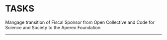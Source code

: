 # TASKS
Mangage transition of Fiscal Sponsor from Open Collective and Code for Science and Society to the Apereo Foundation

-------------------------------------------------------------------------------
<!--
## Apereo
1. [x] provide questionaire to get to know dat-ecosystem
   * **`assign`** [Patrick Masson](mailto:patrick.masson@apereo.org)
   * **`output`** 📦 [questionaire.pdf](./questionaire.pdf)
     * **next** `dat-ecosystem#2`
+
2. [x] share fiscal sponsoree welcome information and policies documents with dat-ecosystem to sign
   * **`assign`** [Patrick Masson](mailto:patrick.masson@apereo.org)
   * **`inputs`** 🎁 [Welcome Policy 2.0](https://www.apereo.org/about/governance/welcoming-policy-20)
   * **`output`** 📦 [ApereoWelcomingPolicy2.0.pdf](./Apereo%20Welcoming%20Policy%202.0%20_%20Apereo%20Foundation.pdf)
     * **next** `dat-ecosystem#9`
   * **`output`** 📦 [fiscal sponsoree welcome information and policies](./ApereoFiscalSponsoreeWelcomeInformation%26Policies.pdf)
     * **next** `dat-ecosystem#9`
+
3. [ ] add dat to Apereo website (generic information (such as dat-ecosystem blog and website links) about dat-ecosystem)
   * **`assign`** [Michelle Hall](mailto:michelle.hall@apereo.org) - Apereo's website/drupal admin and communications manager
+
   1. [x] share new project intake form with dat-ecosystem
     * **`inputs`** 📦 [answers.md](./answers.md) **from** `dat-ecosystem#2`
     * **`output`** 📦 [Dat Ecosystem Apereo Foundation New Project Intake Form for Communications.pdf](/Dat%20Ecosystem%20Apereo%20Foundation%20New%20Project%20Intake%20Form%20for%20Communications.pdf)
       * **next** `dat-ecosystem#5`
+
   2. [ ] add dat-ecosystem page to apereo website
   * **`inputs`** ❓ [generic dat-ecosystem "about" info](#) **from** `dat-ecosystem#5`
   * **`output`** ❓ [live: https://apereo.org/programs/software/dat-ecosystem](https://apereo.org/programs/software/dat-ecosystem)
     * **next** `dat-ecosystem#16`
     * **next** `dat-ecosystem#14.1`
   * **`output`** ❓ [redirect: https://apereo.org/dat-ecosystem](https://apereo.org/dat-ecosystem)
     * **next** `dat-ecosystem#16`
     * **next** `dat-ecosystem#14.1`
   * **`output`** ❓ [redirect: https://dat-ecosystem.apereo.org](https://dat-ecosystem.apereo.org)
     * **next** `dat-ecosystem#16`
     * **next** `dat-ecosystem#14.1`
+
4. [ ] migrate all dat related domains and email addresses to display and forward correctly based on instructions provided by dat-ecosystem
   * **`assign`** [Arlen Johnson](mailto:arlen@sphericalcowgroup.com) - Apereo System Administrator
   * **`inputs`** 📦 [usage intention for email addresses and domains](./domains-and-emailaddresses.md#USAGE_INTENTION) **from** `dat-ecosystem#4`
   * **`inputs`**❓[dat-ecosystem-AuthIDs](#) **from** `dat-ecosystem#6`
   * **`inputs`**❓[cs&S-AuthIDs](#) **from** `cs&s#2`
   * **`output`** ❓ [transitioned DNS confugration compliant with usage intention](#)
     * **next** `dat-ecosystem#11`
+
5. [ ] share required fiscal sponsorship transfer documents with OpenCollective to complete fiscal sponsorship change
   * **`inputs`** 📦 [leaving OCF document](https://docs.opencollective.foundation/leaving-ocf) **from** `OPENCOLLECTIVE#1`
-
   1. [ ] create IRS determination letter for dat-ecosystem to submit to OpenCollective to complete transition of fiscal sponsorship change
      * **`assign`** [Phyllis Dobbs](mailto:accounting@apereo.org) - Apereo's Controller (funding/finances)
      * **`output`** ❓ [IRS determination letter](#)
        * **next** `dat-ecosystem`
-
   2. [ ] provide ACH deposit information to dat-ecosystem for submitting to OpenCollective for completing the transition of fiscal sponsorship change
      * **`assign`** [Phyllis Dobbs](mailto:accounting@apereo.org) - Apereo's Controller (funding/finances)
      * **`output`** ❓ [ACH deposit info including OpenCollective Bank Account transfer information](#)
        * **next** `dat-ecosystem`
-
   3. [ ] provide a copy of W9 form to dat-ecosystem to forward to OpenCollective
      * **`assigned`** [Phyllis Dobbs](mailto:accounting@apereo.org) - Apereo's Controller (funding/finances)
      * **`output`** ❓ [W9](#)
        * **next** `dat-ecosystem`
-
   4. [x] Send OpenCollective Proof of Apereo's 501c3 status
      * **`assign`** [Patrick Masson](mailto:patrick.masson@apereo.org)
      * **`inputs`** 🎁 [form 990 - return of organization excempt from income tax](https://apps.irs.gov/pub/epostcard/cor/462060554_202212_990_2024010922202106.pdf)
      * **`output`** 📦 [form 990 apereo](./Apereo_form990.pdf)
      * **`output`** 📦 [proof_of_501c3_apereo.pdf](./proof_of_501c3_apereo.pdf)
        * **next** `dat-ecosystem`
-
   5. [ ] Send OpenCollective Foundation: A one-page Letter of transfer of dat-ecosystem fiscal sponsorship to be signed by OpenCollective
      * **`output`** 📦 [DatEcosystemLetterOfTransfer.pdf](./DatEcosystemLetterOfTransfer.pdf)
        * **next** `dat-ecosystem`
-
   6. [ ] Share an MOU fiscal sponsorship with dat-ecosystem to be signed by dat-ecosystem representatives and Apereo and then send it to OpenCollective 
      * **`assign`** [Patrick Masson](mailto:patrick.masson@apereo.org)
      * **`output`** 📦 [fiscal sponsorship agreement teplate](./ApereoFiscalSponsorshipApplication%26ReportV2_Template.pdf)
        * **next** `dat-ecosystem`
      * **`output`** 📦 [fiscal sponsorship agreement](./Dat-Ecosystem%20Fiscal%20Sponsorship%20Application%20%26%20ReportV2%20-%20Google%20Docs.pdf)
        * **next** `dat-ecosystem`
      * **`output`** 📦 [fiscal sponsorship agreement Apereo Signed](./DatEcosystem_Fiscal_Sponsorship_Agreement_C.pdf)
        * **next** `dat-ecosystem`
-
6. [ ] transition dat fiscal sponsorship from open collective to apereo
   * **`assign`** [Phyllis Dobbs](mailto:accounting@apereo.org) - Apereo's Controller (funding/finances)
   * **`inputs`** 📦 `dat-transactions-ALL.OCF2024.csv` (submitted via email to Apereo Foundation by @serapath) **from** `dat-ecosystem#3.1`
   * **`inputs`** 📦 `dat-contributors-OCF2024.csv` (submitted via email to Apereo Foundation by @serapath) **from** `dat-ecosystem#3.2`
   * **`inputs`** ❓ [reciept of transferung liquidated HNS airdrup funds to apereo](#) **from** `dat-ecosystem#11`
   * **`inputs`** ❓ [approved and executed transfer of remaining dat funds from open collective to apereo](#) **from** `OPENCOLLECTIVE#3`
   * **`outputs`** ❓ [donation options provided by Phyllis Dobbs](#)
     * **next** `dat-ecosystem#16`
     * **next** `APEREO#3.2`
+
7. [ ] Begin official onboarding process and discuss options with dat-ecosystem about publicity program to communicate to public

   *  after until all agreements are signed and funds/P transferred

   * **`assign`** [Jenn Cummings](mailto:jenn.cummings@apereo.org) - Apereo's Community and Membership Manager
   * **`inputs`** 🏁❓ [updated dat-ecosystem opencollective profile](https://opencollective.com/dat) **from** `dat-ecosystem#14.1`
   * **`inputs`** 🏁❓ [deactived financial service modules for dat's OpenCollective account](https://opencollective.com/dat) **from** `dat-ecosystem#14.2`
   * **`inputs`** 🏁❓ [update business process specification](#) **from** `dat-ecosystem#15`

   * **`inputs`** 🏁❓ [Updated and consortium signed `Proposal.md` linking those policies](./PROPOSAL.md) **from** `dat-ecosystem`
   * **`output`** 🏁❓ [...](#)
-

-------------------------------------------------------------------------------

## Open Collective
1. [x] provide all information necessary for transitioning to a new fiscal sponsor to dat-ecosystem and Apereo
   * **`assign`** [OpenCollective](generalinquiries@opencollective.org)
   * **`output`** 📦 [leaving OCF document](https://docs.opencollective.foundation/leaving-ocf)
     * **next** `APEREO#5`
     * **next** `dat-ecosystem#7`
+
2. [ ] receive all required documents signed by APEREO and dat-ecosystem to complete fiscal sponsorship transition of dat-ecosystem to the Apereo Foundation
   * **`assign`** [OpenCollective](generalinquiries@opencollective.org)
   * **`input?`** ❓ [confirmation from opencollective about receiving all input documents](#)

   * ...

   * **`output`** ❓ [update dat-ecosystem profile with all funds and fiscal sponsorship successfully transferred to apereo](#)
     * **next** `APEREO`
-
3. [ ] transfer all remaining funds from dat-ecosystem fiscal sponsoree to apereo
   * **`assign`** [OpenCollective](generalinquiries@opencollective.org)
   * **`inputs`** ❓ [submit expense to open collective for transfering all remaining dat funds to Apereo](#) **from** `dat-ecosystem#10`
   * **`output`** ❓ [approved and executed transfer of remaining dat funds from open collective to apereo](#)
     * **next** `APEREO#6`
+

-------------------------------------------------------------------------------

## Code for Science and Society
1. [x] compile a list of all dat related email addresses and domains
   * **`assign`** [Christopher Furton](ithelp@codeforsociety.org)
   * **`output`** 📦 [domains-and-emailaddresses.md](./domains-and-emailaddresses.md)
     * **next** `dat-ecosystem#4`
+
2. [ ] transfer all domains/emails/assets to Apereo by generating authIDs
   * **`assign`** [Christopher Furton](ithelp@codeforsociety.org)
   * **`output`**❓[cs&S-AuthIDs](#)
     * **next** `APEREO#4`
+
3. [ ] share any accounts saved in 1password that relate to dat
   * **`assign`** [Christopher Furton](ithelp@codeforsociety.org)
   * **`output`**❓ [dat onepassword credentials](#)
     * **next** `dat-ecosystem#8`
+
4. [x] provide all information about the HNS cryptocurrency airdrop to be able to complete and claim the funds
   * **`assign`** [Christopher Furton](ithelp@codeforsociety.org)
   * **`output`** 📦 `airdrop-claim-work-in-progress-document` (submitted via email to dat-ecosystem)
      * **next** `dat-ecosystem#11`
+

-------------------------------------------------------------------------------

## dat-ecosystem
1. [ ] Mangage transition process of changing dat-ecosystem's fiscal sponsor from Open Collective and Code for Science and Society to the Apereo Foundation
   * **`assign`** [serapath](https://github.com/serapath)
   * **`inputs`** 
   * **`output`** 🏁❓ [merged proposal pull request](https://github.com/dat-ecosystem/organization/pull/122)
-
2. [x] provide questionaire to get to know dat-ecosystem
   * **`assign`** [serapath](https://github.com/serapath)
   * **`inputs`** 📦 [questionaire.pdf](./questionaire.pdf) **from** `APEREO#1`
   * **`output`** 📦 [answers.md](./answers.md)
     * **next** `APEREO#3.1`
+
3. [x] provide fiscal sponsorship analysis to apereos accounting services to unify books for reporting US Internal Revenue Service requirements
   * **`assign`** [serapath](https://github.com/serapath)
+
   1. [x] export detailed transaction history of dat-ecosystem's revenue and expenses from open collective
      * **`assign`** [Diego](https://github.com/dpaez)
      * **`output`** 📦 `dat-transactions-ALL.OCF2024.csv` (submitted via email to Apereo Foundation by @serapath)
        * **next** `APEREO#6`
+
   2. [x] export detailed contributors history from open collective
      * **`assign`** [Diego](https://github.com/dpaez)
      * **`output`** 📦 `dat-contributors-OCF2024.csv` (submitted via email to Apereo Foundation by @serapath)
        * **next** `APEREO#6`
+
4. [ ] make usage plan for all domains and email addresses for apereo to configure them appropriately
   * **`assign`** [serapath](https://github.com/serapath)
   * **`inputs`** 📦 [domains-and-emailaddresses.md](./domains-and-emailaddresses.md) **from** `cs&s#1`
   * **`output`** 📦 [usage intention for email addresses and domains](./domains-and-emailaddresses.md#USAGE_INTENTION)
     * **next** `APEREO#4`
+
5. [ ] provide generic information about dat-ecosystem to Apereo for updating their website similar to (https://www.apereo.org/opencast/, https://www.apereo.org/sakai, https://www.apereo.org/uportal)
   * **`assign`** [serapath](https://github.com/serapath)
   * **`inputs`** 📦 [Dat Ecosystem Apereo Foundation New Project Intake Form for Communications.pdf](/Dat%20Ecosystem%20Apereo%20Foundation%20New%20Project%20Intake%20Form%20for%20Communications.pdf) **from** `APEREO#3.1`
<!--
     * If you go down to the bottom of each project page there are links to the projects' pages
     * e.g., github, a project home page, documentation, community contacts, etc.--whatever you like.
     * OPENCAST: that page has links to their project home page (https://opencast.org/) code repository (https://github.com/opencast/opencast), as well as their documentation (https://docs.opencast.org/)
-->
<!--
   * **`output`** ❓ [generic dat-ecosystem "about" info](#)
     * **next** `APEREO#3.2`
+
6. [ ] help transition `dat-ecosystem.org` domain to Apereo
  * **`assign`** [ninebreznik](https://github.com/ninabreznik)
  * **`output`** ❓ [dat-ecosystem-AuthIDs](#)
    * **next** `APEREO#4`
+
7. [ ] forward documents to opencollective to complete transition fiscal sponsorship from Open Collective Foundation to Apereo Foundation
-
   * **`assign`** [serapath](https://github.com/serapath)
   * **`inputs`** 📦 [leaving OCF document](https://docs.opencollective.foundation/leaving-ocf)
   1. [ ] file expense with determination latter attached to transition all funds to new fiscal sponsor
      * **`output`** ❓ [status update](#)
-
   2. [ ] submit IRS determination letter
      * **`inputs`** [IRS determination letter](#) **from** `APEREO`

   * **`inputs`** 📦 [form 990 - return of organization excempt from income tax](https://apps.irs.gov/pub/epostcard/cor/462060554_202212_990_2024010922202106.pdf) **from** `APEREO`
   * **`output`** 📦 [form 990 apereo](./Apereo_form990.pdf)
   * **`output`** ❓ [confirmation from opencollective about receiving all input documents](#)
     * **next** `OPENCOLLECTIVE`
-
   3. [ ] submit ACH deposit information
      * **`inputs`** [ACH deposit info](#) **from** `APEREO`
-
   4. [ ] submit W9 from new fiscal sponsor Apereo
      * **`inputs`** [W9](#) **from** `APEREO`
-
   5. [ ] submit a signed MOU fiscal sponsorship agreement needed for IRS tax filings and to complete the fiscal sponsorship transition
      * **`inputs`** [signed MOU](#) **from** `APEREO`
-
8. [ ] store, change and update all old credentials
   * **`inputs`**❓ [dat onepassword credentials](#) **from** `cs&s#3`
   * **`output`** 🏁❓ [updated list of dat-ecosystem credentials shared with consortium members](#)
+
9. [ ] Review, sign and adopt the Apereo Foundation Welcome Policies and Fiscal Sponsorship Agreements
   * **`assign`** [serapath](https://github.com/serapath)
   * **`inputs`** 📦 [fiscal sponsorship agreement](.r/Dat-Ecosystem%20Fiscal%20Sponsorship%20Application%20%26%20ReportV2%20-%20Google%20Docs.pdf) **from** `APEREO`

   * **`inputs`** 📦 [ApereoWelcomingPolicy2.0.pdf](./Apereo%20Welcoming%20Policy%202.0%20_%20Apereo%20Foundation.pdf) **from** `APEREO`
   * **`inputs`** 📦 [fiscal sponsoree welcome information and policies](./ApereoFiscalSponsoreeWelcomeInformation%26Policies.pdf) **from** `APEREO`
   * **`output`** ❓ [signed policies](#)
     * **next** `APEREO`
-
10. [ ] Transfer all remaining funds from dat OpenCollective to Apereo Foundation by filing an expense on OpenCollective
   * **`assign`** [serapath](https://github.com/serapath)
   * **`output`** ❓ [submit expense to open collective for transfering all remaining dat funds to Apereo](#)
     * **next** `APEREO#3`
+
11. [x] Request Code for Science and Society liquidate cryptocurrency holdings and transfer the funds to Apereo Foundation
    * **`assign`** [ninebreznik](https://github.com/ninabreznik)
    * **`inputs`** 📦 `airdrop-claim-work-in-progress-document` (submitted via email by code for science and society) **from** `cs&s#4`
    1. [ ] transfer liquidated HNS crypto airdrop funds to Apereo
    * **`output`** ❓ [reciept of transferung liquidated HNS airdrup funds to apereo](#)
      * **next** `APEREO#6`
+
12. [ ] update github pages with CNAME files to use old dat pages with deprecation and dat-ecosystem forwarding notice
    * **`assign`** [serapath](https://github.com/serapath)
    * **`inputs`** ❓ [transitioned DNS confugration compliant with usage intention](#) **from** `APEREO#4`
    * **`output`** ❓ [fully working legacy dat pages with deprecation notice](#)
      * **next** `dat-ecosystem#13`
+
13. [ ] Update proposal with all signed documents to be accepted by dat-ecosystem consortium 
    * **`assign`** [serapath](https://github.com/serapath)
    * **`inputs`** ❓ [fully working legacy dat pages with deprecation notice](#) **from** `dat-ecosystem#12`

    * ...

    * **`output`** 🏁❓ [Updated and consortium signed `Proposal.md` linking those policies](./PROPOSAL.md)
      * **next** `APEREO` (to get onboarding process started!)
-
14. [ ] update dat-ecosystem's OpenCollective profile with forwarding notice so visitors can find the dat-ecosystem page on the Apereo website
    * **`assign`** [serapath](https://github.com/serapath)
+
    1. [ ] add contact information (e.g. "We have moved") to help direct future contributors to Apereo.
       * **`assign`** [serapath](https://github.com/serapath)
       * **`inputs`** ❓ [live: https://apereo.org/programs/software/dat-ecosystem](https://apereo.org/programs/software/dat-ecosystem) **from** `APEREO#3.2`
       * **`inputs`** ❓ [redirect: https://apereo.org/dat-ecosystem](https://apereo.org/dat-ecosystem) **from** `APEREO#3.2`
       * **`inputs`** ❓ [redirect: https://dat-ecosystem.apereo.org](https://dat-ecosystem.apereo.org) **from** `APEREO#3.2`
       * **`output`** ❓ [updated dat-ecosystem opencollective profile](https://opencollective.com/dat)
         * **next** `APEREO#7`
+
    2. [ ] Archive dat-ecosystem OpenCollective page to disable further transaction but keep records archived and confirm dat-ecosystme will not use OpenColective for financial services in the future, such as e.g. collecting funds, transactions, billing, etc.
       * **`assign`** [serapath](https://github.com/serapath)
       * **`output`** ❓ [deactived financial service modules for dat's OpenCollective account](https://opencollective.com/dat)
         * **next** `APEREO#7`
+
15. [ ] update business processes to integrate book keeping with apereo founation
    * **`assign`** [serapath](https://github.com/serapath)
    * **`output`** 🏁❓ [update business process specification](#)
      * **next** `APEREO#7`
+
16. [ ] Share dat-ecosystem's new donation page supported by Apereo with potential supporters
    * **`inputs`** ❓ [Fedor Indutny shared he might support dat-ecosystem](https://mastodon.gamedev.place/deck/@apereo@social.fossdle.org/113091890562451336)
    * **`inputs`** ❓ [live: https://apereo.org/programs/software/dat-ecosystem](https://apereo.org/programs/software/dat-ecosystem) **from** `APEREO#3.2`
    * **`inputs`** ❓ [redirect: https://apereo.org/dat-ecosystem](https://apereo.org/dat-ecosystem) **from** `APEREO#3.2`
    * **`inputs`** ❓ [redirect: https://dat-ecosystem.apereo.org](https://dat-ecosystem.apereo.org) **from** `APEREO#3.2`
    * **`inputs`** ❓ [donation options provided by Phyllis Dobbs](#) **from** `APEREO#6`
    * **`output`** 🏁❓ [mastodon toot answer to fedor indunty](#)
+
-->
